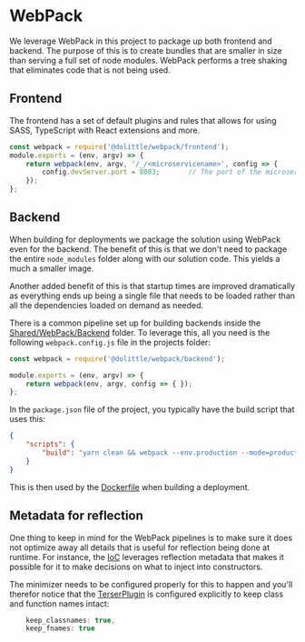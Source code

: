 # WebPack

We leverage WebPack in this project to package up both frontend and backend.
The purpose of this is to create bundles that are smaller in size than serving a full
set of node modules. WebPack performs a tree shaking that eliminates code that is not
being used.

## Frontend

The frontend has a set of default plugins and rules that allows for using SASS, TypeScript with
React extensions and more.

```javascript
const webpack = require('@dolittle/webpack/frontend');
module.exports = (env, argv) => {
    return webpack(env, argv, '/_/<microservicename>', config => {
        config.devServer.port = 8083;       // The port of the microservice - unique across the project, aligned with what is configured for the nginx in environments.
    });
};
```

## Backend

When building for deployments we package the solution using WebPack even for the backend.
The benefit of this is that we don't need to package the entire `node_modules` folder along
with our solution code. This yields a much a smaller image.

Another added benefit of this is that startup times are improved dramatically as everything
ends up being a single file that needs to be loaded rather than all the dependencies loaded
on demand as needed.

There is a common pipeline set up for building backends inside the [Shared/WebPack/Backend](../Source/Shared/WebPack/Backend)
folder. To leverage this, all you need is the following `webpack.config.js` file in the
projects folder:

```javascript
const webpack = require('@dolittle/webpack/backend');

module.exports = (env, argv) => {
    return webpack(env, argv, config => { });
};
```

In the `package.json` file of the project, you typically have the build script that uses this:

```json
{
    "scripts": {
        "build": "yarn clean && webpack --env.production --mode=production"
    }
}
```

This is then used by the [Dockerfile](./dockerfile.md) when building a deployment.

## Metadata for reflection

One thing to keep in mind for the WebPack pipelines is to make sure it does not optimize
away all details that is useful for reflection being done at runtime. For instance, the
[IoC](./ioc.md) leverages reflection metadata that makes it possible for it to make decisions
on what to inject into constructors.

The minimizer needs to be configured properly for this to happen and you'll therefor notice
that the [TerserPlugin](https://webpack.js.org/plugins/terser-webpack-plugin/) is configured
explicitly to keep class and function names intact:

```javascript
    keep_classnames: true,
    keep_fnames: true
```

